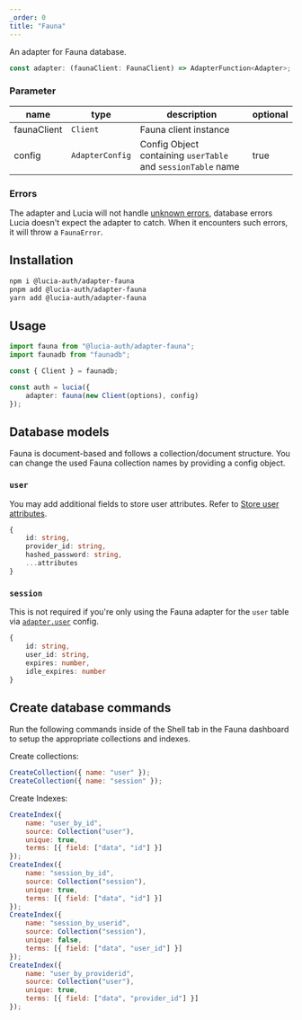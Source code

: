 ```yaml
---
_order: 0
title: "Fauna"
---
```


An adapter for Fauna database.

```ts
const adapter: (faunaClient: FaunaClient) => AdapterFunction<Adapter>;
```

### Parameter

| name        | type             | description                                                  | optional |
|-------------|------------------|--------------------------------------------------------------|----------|
| faunaClient | `Client`         | Fauna client instance                                        |          |
| config      | `AdapterConfig`  | Config Object containing `userTable` and `sessionTable` name | true     |

### Errors

The adapter and Lucia will not handle [unknown errors](/learn/basics/error-handling#known-errors), database errors Lucia doesn't expect the adapter to catch. When it encounters such errors, it will throw a `FaunaError`.

## Installation

```bash
npm i @lucia-auth/adapter-fauna
pnpm add @lucia-auth/adapter-fauna
yarn add @lucia-auth/adapter-fauna
```

## Usage

```ts
import fauna from "@lucia-auth/adapter-fauna";
import faunadb from "faunadb";

const { Client } = faunadb;

const auth = lucia({
	adapter: fauna(new Client(options), config)
});
```

## Database models

Fauna is document-based and follows a collection/document structure. You can change the used Fauna collection names by providing a config object. 

### `user`

You may add additional fields to store user attributes. Refer to [Store user attributes](/learn/basics/store-user-attributes).

```ts
{
    id: string,
    provider_id: string,
    hashed_password: string,
    ...attributes
}
```

### `session`

This is not required if you're only using the Fauna adapter for the `user` table via [`adapter.user`](/reference/configure/lucia-configurations#adapter) config.

```ts
{
    id: string,
    user_id: string,
    expires: number,
    idle_expires: number
}
```

## Create database commands

Run the following commands inside of the Shell tab in the Fauna dashboard to setup the appropriate collections and indexes.

Create collections:

```js
CreateCollection({ name: "user" });
CreateCollection({ name: "session" });
```

Create Indexes:

```js
CreateIndex({
	name: "user_by_id",
	source: Collection("user"),
	unique: true,
	terms: [{ field: ["data", "id"] }]
});
CreateIndex({
	name: "session_by_id",
	source: Collection("session"),
	unique: true,
	terms: [{ field: ["data", "id"] }]
});
CreateIndex({
	name: "session_by_userid",
	source: Collection("session"),
	unique: false,
	terms: [{ field: ["data", "user_id"] }]
});
CreateIndex({
	name: "user_by_providerid",
	source: Collection("user"),
	unique: true,
	terms: [{ field: ["data", "provider_id"] }]
});
```
